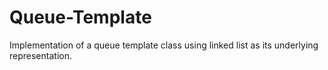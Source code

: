 # Queue-Template
Implementation of a queue template class using linked list as its underlying representation.

